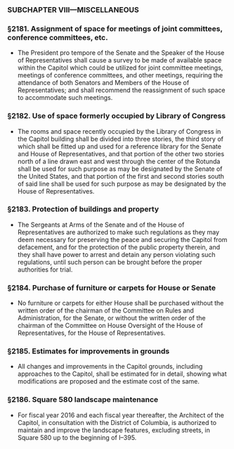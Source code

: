 ### SUBCHAPTER VIII—MISCELLANEOUS

### §2181. Assignment of space for meetings of joint committees, conference committees, etc.
* The President pro tempore of the Senate and the Speaker of the House of Representatives shall cause a survey to be made of available space within the Capitol which could be utilized for joint committee meetings, meetings of conference committees, and other meetings, requiring the attendance of both Senators and Members of the House of Representatives; and shall recommend the reassignment of such space to accommodate such meetings.

### §2182. Use of space formerly occupied by Library of Congress
* The rooms and space recently occupied by the Library of Congress in the Capitol building shall be divided into three stories, the third story of which shall be fitted up and used for a reference library for the Senate and House of Representatives, and that portion of the other two stories north of a line drawn east and west through the center of the Rotunda shall be used for such purpose as may be designated by the Senate of the United States, and that portion of the first and second stories south of said line shall be used for such purpose as may be designated by the House of Representatives.

### §2183. Protection of buildings and property
* The Sergeants at Arms of the Senate and of the House of Representatives are authorized to make such regulations as they may deem necessary for preserving the peace and securing the Capitol from defacement, and for the protection of the public property therein, and they shall have power to arrest and detain any person violating such regulations, until such person can be brought before the proper authorities for trial.

### §2184. Purchase of furniture or carpets for House or Senate
* No furniture or carpets for either House shall be purchased without the written order of the chairman of the Committee on Rules and Administration, for the Senate, or without the written order of the chairman of the Committee on House Oversight of the House of Representatives, for the House of Representatives.

### §2185. Estimates for improvements in grounds
* All changes and improvements in the Capitol grounds, including approaches to the Capitol, shall be estimated for in detail, showing what modifications are proposed and the estimate cost of the same.

### §2186. Square 580 landscape maintenance
* For fiscal year 2016 and each fiscal year thereafter, the Architect of the Capitol, in consultation with the District of Columbia, is authorized to maintain and improve the landscape features, excluding streets, in Square 580 up to the beginning of I–395.